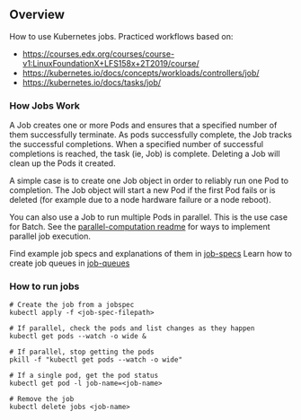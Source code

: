 ## Overview
How to use Kubernetes jobs. Practiced workflows based on:
* https://courses.edx.org/courses/course-v1:LinuxFoundationX+LFS158x+2T2019/course/
* https://kubernetes.io/docs/concepts/workloads/controllers/job/
* https://kubernetes.io/docs/tasks/job/

### How Jobs Work
A Job creates one or more Pods and ensures that a specified number of them successfully terminate. As pods successfully complete, the Job tracks the successful completions. When a specified number of successful completions is reached, the task (ie, Job) is complete. Deleting a Job will clean up the Pods it created.

A simple case is to create one Job object in order to reliably run one Pod to completion. The Job object will start a new Pod if the first Pod fails or is deleted (for example due to a node hardware failure or a node reboot).

You can also use a Job to run multiple Pods in parallel. This is the use case for Batch. See the [parallel-computation readme](parallel-computation/README.md) for ways to implement  parallel job execution.

Find example job specs and explanations of them in [job-specs](job-specs)
Learn how to create job queues in [job-queues](job-queues)

### How to run jobs
```
# Create the job from a jobspec
kubectl apply -f <job-spec-filepath>

# If parallel, check the pods and list changes as they happen
kubectl get pods --watch -o wide &

# If parallel, stop getting the pods 
pkill -f "kubectl get pods --watch -o wide"

# If a single pod, get the pod status
kubectl get pod -l job-name=<job-name>

# Remove the job
kubectl delete jobs <job-name>
```